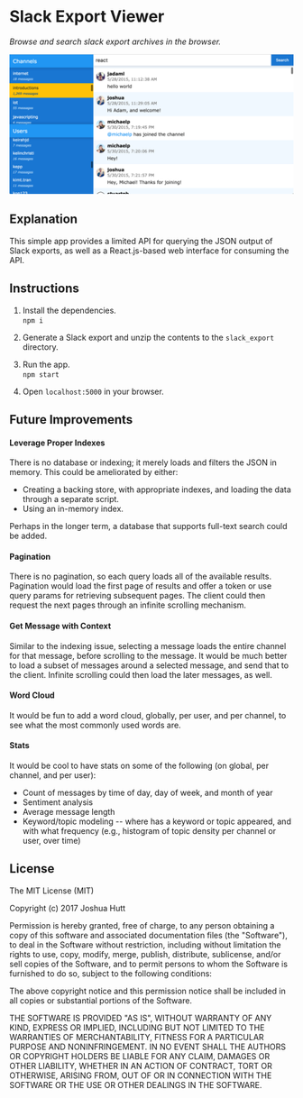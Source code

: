 # Slack Export Viewer

*Browse and search slack export archives in the browser.* 

![Preview](preview.png)


## Explanation

This simple app provides a limited API for querying the JSON output of Slack exports, as well as a React.js-based web
interface for consuming the API.


## Instructions

1. Install the dependencies.  
    `npm i` 
    
2. Generate a Slack export and unzip the contents to the `slack_export` directory.

3. Run the app.  
    `npm start`
    
4. Open `localhost:5000` in your browser.


## Future Improvements

#### Leverage Proper Indexes

There is no database or indexing; it merely loads and filters the JSON in memory. This could be ameliorated by either:
- Creating a backing store, with appropriate indexes, and loading the data through a separate script.
- Using an in-memory index.

Perhaps in the longer term, a database that supports full-text search could be added. 

#### Pagination

There is no pagination, so each query loads all of the available results. Pagination would load the first page of 
results and offer a token or use query params for retrieving subsequent pages. The client could then request the next
pages through an infinite scrolling mechanism.

#### Get Message with Context

Similar to the indexing issue, selecting a message loads the entire channel for that message, before scrolling to the
message. It would be much better to load a subset of messages around a selected message, and send that to the client.
Infinite scrolling could then load the later messages, as well.

#### Word Cloud

It would be fun to add a word cloud, globally, per user, and per channel, to see what the most commonly used words are.

#### Stats

It would be cool to have stats on some of the following (on global, per channel, and per user):
 - Count of messages by time of day, day of week, and month of year
 - Sentiment analysis
 - Average message length
 - Keyword/topic modeling -- where has a keyword or topic appeared, and with what frequency (e.g., histogram of topic
 density per channel or user, over time)


## License

The MIT License (MIT)

Copyright (c) 2017 Joshua Hutt

Permission is hereby granted, free of charge, to any person obtaining a copy of this software and associated documentation files (the "Software"), to deal in the Software without restriction, including without limitation the rights to use, copy, modify, merge, publish, distribute, sublicense, and/or sell copies of the Software, and to permit persons to whom the Software is furnished to do so, subject to the following conditions:

The above copyright notice and this permission notice shall be included in all copies or substantial portions of the Software.

THE SOFTWARE IS PROVIDED "AS IS", WITHOUT WARRANTY OF ANY KIND, EXPRESS OR IMPLIED, INCLUDING BUT NOT LIMITED TO THE WARRANTIES OF MERCHANTABILITY, FITNESS FOR A PARTICULAR PURPOSE AND NONINFRINGEMENT. IN NO EVENT SHALL THE AUTHORS OR COPYRIGHT HOLDERS BE LIABLE FOR ANY CLAIM, DAMAGES OR OTHER LIABILITY, WHETHER IN AN ACTION OF CONTRACT, TORT OR OTHERWISE, ARISING FROM, OUT OF OR IN CONNECTION WITH THE SOFTWARE OR THE USE OR OTHER DEALINGS IN THE SOFTWARE.